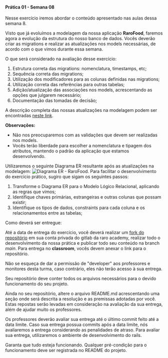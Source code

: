 #### Prática 01 - Semana 08

Nesse exercício iremos abordar o conteúdo apresentado nas aulas dessa semana 8.

Visto que já evoluímos a modelagem da nossa aplicação **RaroFood**, faremos agora a evolução da estrutura do nosso banco de dados.
Vocês deverão criar as migrations e realizar as atualizações nos models necessárias, de acordo com o que vimos durante essa semana.

O que será considerado na avaliação desse exercício:

1. Estrutura correta das migrations: nomenclatura, timestamps, etc;
2. Sequência correta das migrations;
3. Utilização dos modificadores para as colunas definidas nas migrations;
4. Utilização correta das referências para outras tabelas;
5. Adição/atualização das associações nos models, acrescentando as opções que julgarem necessário;
6. Documentação das tomadas de decisão;

A descrição completa das nossas atualizações na modelagem podem ser encontradas [neste link](https://git.raroacademy.com.br/turmas-ruby/ruby-turma1/ruby-alunos/aulas/-/blob/main/semana-07-modelagem-bd/pratica-01-entidade-relacionamento.md).

**Observações:**

- Não nos preocuparemos com as validações que devem ser realizadas nos models.
- Vocês terão liberdade para escolher a nomenclatura e tipagem dos atributos, mantendo o padrão da aplicação que estamos desenvolvendo.

Utilizaremos o seguinte Diagrama ER resultante após as atualizações na modelagem:
![Diagrama ER - RaroFood](../semana-07-modelagem-bd/images/der_raro_food_pratica_01.png).
Para facilitar o desenvolvimento do exercício prático, sugiro que sigam os seguintes passos:

1. Transforme o Diagrama ER para o Modelo Lógico Relacional, aplicando as regras que vimos;
2. Identifique chaves primárias, estrangeiras e outras colunas que possam existir;
3. Identifique os tipos de dados, constraints para cada coluna e os relacionamentos entre as tabelas;

Como deverá ser entregue:

Até a data de entrega do exercício, você deverá realizar um [fork do repositório](https://git.raroacademy.com.br/turmas-ruby/ruby-turma1/ruby-alunos/raro-food) em sua conta privada do gitlab da raro academy, realizar todo o desenvolvimento da nossa prática e publicar todo seu conteúdo na branch _main_.
Para entrega no **classroom**, vocês devem anexar o link para o repositório.

Não se esqueça de dar a permissão de "developer" aos professores e monitores desta turma, caso contrário, eles não terão acesso à sua entrega.

Seu repositório deve conter todos os arquivos necessários para o devido funcionamento do seu projeto.

Ainda no seu repositório, altere o arquivo README.md acrescentando uma seção onde será descrita a resolução e as premissas adotadas por você. Estas repostas serão levadas em consideração na avaliação da sua entrega, além de ajudar muito os professores.

Os professores deverão avaliar sua entrega até o último commit feito até a data limite. Caso sua entrega possua commits após a data limite, nós avaliaremos a entrega considerando as penalidades de atraso.
Para avaliar sua entrega, utilizaremos o ambiente de desenvolvimento do rails.

Garanta que tudo esteja funcionando. Qualquer pré-condição para o funcionamento deve ser registrada no README do projeto.
